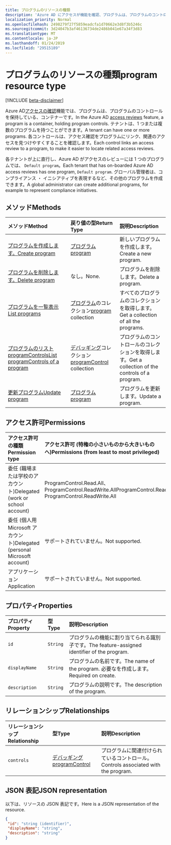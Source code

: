 ```yaml
---
title: プログラムのリソースの種類
description: 'Azure AD にアクセスが機能を確認、プログラムは、プログラムのコントロールを保持しているコンテナーです。 テナントは、1 つまたは複数のプログラムを持つことができます。  各コントロールは、アクセス確認をプログラムにリンク、関連のアクセスを見つけやすくすることを確認します。  '
localization_priority: Normal
ms.openlocfilehash: 2498279f27f5859eadcfa1d70662e3d8f3b5246c
ms.sourcegitcommit: 3d24047b3af46136734de2486b041e67a34f3d83
ms.translationtype: MT
ms.contentlocale: ja-JP
ms.lasthandoff: 01/24/2019
ms.locfileid: "29515189"
---
```

# <a name="program-resource-type"></a><span data-ttu-id="706dd-105">プログラムのリソースの種類</span><span class="sxs-lookup"><span data-stu-id="706dd-105">program resource type</span></span>

[!INCLUDE [beta-disclaimer](../../includes/beta-disclaimer.md)]

<span data-ttu-id="706dd-106">Azure AD[アクセスの確認](accessreviews-root.md)機能では、プログラムは、プログラムのコントロールを保持している、コンテナーです。</span><span class="sxs-lookup"><span data-stu-id="706dd-106">In the Azure AD [access reviews](accessreviews-root.md) feature, a program is a container, holding program controls.</span></span> <span data-ttu-id="706dd-107">テナントは、1 つまたは複数のプログラムを持つことができます。</span><span class="sxs-lookup"><span data-stu-id="706dd-107">A tenant can have one or more programs.</span></span>  <span data-ttu-id="706dd-108">各コントロールは、アクセス確認をプログラムにリンク、関連のアクセスを見つけやすくすることを確認します。</span><span class="sxs-lookup"><span data-stu-id="706dd-108">Each control links an access review to a program, to make it easier to locate related access reviews.</span></span>  

<span data-ttu-id="706dd-109">各テナントが上に直行し、Azure AD がアクセスのレビューには 1 つのプログラムでは、 `Default program`。</span><span class="sxs-lookup"><span data-stu-id="706dd-109">Each tenant that has on-boarded Azure AD access reviews has one program, `Default program`.</span></span>  <span data-ttu-id="706dd-110">グローバル管理者は、コンプライアンス ・ イニシアティブを表現するなど、その他のプログラムを作成できます。</span><span class="sxs-lookup"><span data-stu-id="706dd-110">A global administrator can create additional programs, for example to represent compliance initiatives.</span></span> 


## <a name="methods"></a><span data-ttu-id="706dd-111">メソッド</span><span class="sxs-lookup"><span data-stu-id="706dd-111">Methods</span></span>

| <span data-ttu-id="706dd-112">メソッド</span><span class="sxs-lookup"><span data-stu-id="706dd-112">Method</span></span>           | <span data-ttu-id="706dd-113">戻り値の型</span><span class="sxs-lookup"><span data-stu-id="706dd-113">Return Type</span></span>    |<span data-ttu-id="706dd-114">説明</span><span class="sxs-lookup"><span data-stu-id="706dd-114">Description</span></span>|
|:---------------|:--------|:----------|
|[<span data-ttu-id="706dd-115">プログラムを作成します。</span><span class="sxs-lookup"><span data-stu-id="706dd-115">Create program</span></span>](../api/program-create.md) |   [<span data-ttu-id="706dd-116">プログラム</span><span class="sxs-lookup"><span data-stu-id="706dd-116">program</span></span>](program.md)   |   <span data-ttu-id="706dd-117">新しいプログラムを作成します。</span><span class="sxs-lookup"><span data-stu-id="706dd-117">Create a new program.</span></span>|
|[<span data-ttu-id="706dd-118">プログラムを削除します。</span><span class="sxs-lookup"><span data-stu-id="706dd-118">Delete program</span></span>](../api/program-delete.md) |   <span data-ttu-id="706dd-119">なし。</span><span class="sxs-lookup"><span data-stu-id="706dd-119">None.</span></span>   |   <span data-ttu-id="706dd-120">プログラムを削除します。</span><span class="sxs-lookup"><span data-stu-id="706dd-120">Delete a program.</span></span>|
|[<span data-ttu-id="706dd-121">プログラムを一覧表示</span><span class="sxs-lookup"><span data-stu-id="706dd-121">List programs</span></span>](../api/program-list.md) |  <span data-ttu-id="706dd-122">[プログラム](program.md)のコレクション</span><span class="sxs-lookup"><span data-stu-id="706dd-122">[program](program.md) collection</span></span>|   <span data-ttu-id="706dd-123">すべてのプログラムのコレクションを取得します。</span><span class="sxs-lookup"><span data-stu-id="706dd-123">Get a collection of all the programs.</span></span>|
|[<span data-ttu-id="706dd-124">プログラムのリスト programControls</span><span class="sxs-lookup"><span data-stu-id="706dd-124">List programControls of a program</span></span>](../api/program-listcontrols.md) |      <span data-ttu-id="706dd-125">[デバッギング](programcontrol.md)コレクション</span><span class="sxs-lookup"><span data-stu-id="706dd-125">[programControl](programcontrol.md) collection</span></span>| <span data-ttu-id="706dd-126">プログラムのコントロールのコレクションを取得します。</span><span class="sxs-lookup"><span data-stu-id="706dd-126">Get a collection of the controls of a program.</span></span>|
|[<span data-ttu-id="706dd-127">更新プログラム</span><span class="sxs-lookup"><span data-stu-id="706dd-127">Update program</span></span>](../api/program-update.md) |   [<span data-ttu-id="706dd-128">プログラム</span><span class="sxs-lookup"><span data-stu-id="706dd-128">program</span></span>](program.md)|  <span data-ttu-id="706dd-129">プログラムを更新します。</span><span class="sxs-lookup"><span data-stu-id="706dd-129">Update a program.</span></span>|

## <a name="permissions"></a><span data-ttu-id="706dd-130">アクセス許可</span><span class="sxs-lookup"><span data-stu-id="706dd-130">Permissions</span></span>

|<span data-ttu-id="706dd-131">アクセス許可の種類</span><span class="sxs-lookup"><span data-stu-id="706dd-131">Permission type</span></span>                        | <span data-ttu-id="706dd-132">アクセス許可 (特権の小さいものから大きいものへ)</span><span class="sxs-lookup"><span data-stu-id="706dd-132">Permissions (from least to most privileged)</span></span>              |
|:--------------------------------------|:---------------------------------------------------------|
|<span data-ttu-id="706dd-133">委任 (職場または学校のアカウント)</span><span class="sxs-lookup"><span data-stu-id="706dd-133">Delegated (work or school account)</span></span>     | <span data-ttu-id="706dd-134">ProgramControl.Read.All、ProgramControl.ReadWrite.All</span><span class="sxs-lookup"><span data-stu-id="706dd-134">ProgramControl.Read.All, ProgramControl.ReadWrite.All</span></span> |
|<span data-ttu-id="706dd-135">委任 (個人用 Microsoft アカウント)</span><span class="sxs-lookup"><span data-stu-id="706dd-135">Delegated (personal Microsoft account)</span></span> | <span data-ttu-id="706dd-136">サポートされていません。</span><span class="sxs-lookup"><span data-stu-id="706dd-136">Not supported.</span></span> |
|<span data-ttu-id="706dd-137">アプリケーション</span><span class="sxs-lookup"><span data-stu-id="706dd-137">Application</span></span>                            | <span data-ttu-id="706dd-138">サポートされていません。</span><span class="sxs-lookup"><span data-stu-id="706dd-138">Not supported.</span></span> |


## <a name="properties"></a><span data-ttu-id="706dd-139">プロパティ</span><span class="sxs-lookup"><span data-stu-id="706dd-139">Properties</span></span>
| <span data-ttu-id="706dd-140">プロパティ</span><span class="sxs-lookup"><span data-stu-id="706dd-140">Property</span></span>     | <span data-ttu-id="706dd-141">型</span><span class="sxs-lookup"><span data-stu-id="706dd-141">Type</span></span>   |<span data-ttu-id="706dd-142">説明</span><span class="sxs-lookup"><span data-stu-id="706dd-142">Description</span></span>|
|:---------------|:--------|:----------|
| `id`                        |`String`                              |  <span data-ttu-id="706dd-143">プログラムの機能に割り当てられる識別子です。</span><span class="sxs-lookup"><span data-stu-id="706dd-143">The feature-assigned identifier of the program.</span></span>                    |
| `displayName`               |`String`                              |  <span data-ttu-id="706dd-144">プログラムの名前です。</span><span class="sxs-lookup"><span data-stu-id="706dd-144">The name of the program.</span></span>  <span data-ttu-id="706dd-145">必要なを作成します。</span><span class="sxs-lookup"><span data-stu-id="706dd-145">Required on create.</span></span>                  |
| `description`               |`String`                              |  <span data-ttu-id="706dd-146">プログラムの説明です。</span><span class="sxs-lookup"><span data-stu-id="706dd-146">The description of the program.</span></span>           |

## <a name="relationships"></a><span data-ttu-id="706dd-147">リレーションシップ</span><span class="sxs-lookup"><span data-stu-id="706dd-147">Relationships</span></span>
| <span data-ttu-id="706dd-148">リレーションシップ</span><span class="sxs-lookup"><span data-stu-id="706dd-148">Relationship</span></span> | <span data-ttu-id="706dd-149">型</span><span class="sxs-lookup"><span data-stu-id="706dd-149">Type</span></span>   |<span data-ttu-id="706dd-150">説明</span><span class="sxs-lookup"><span data-stu-id="706dd-150">Description</span></span>|
|:---------------|:--------|:----------|
| `controls`                  |[<span data-ttu-id="706dd-151">デバッギング</span><span class="sxs-lookup"><span data-stu-id="706dd-151">programControl</span></span>](programcontrol.md) | <span data-ttu-id="706dd-152">プログラムに関連付けられているコントロール。</span><span class="sxs-lookup"><span data-stu-id="706dd-152">Controls associated with the program.</span></span> |

## <a name="json-representation"></a><span data-ttu-id="706dd-153">JSON 表記</span><span class="sxs-lookup"><span data-stu-id="706dd-153">JSON representation</span></span>

<span data-ttu-id="706dd-154">以下は、リソースの JSON 表記です。</span><span class="sxs-lookup"><span data-stu-id="706dd-154">Here is a JSON representation of the resource.</span></span>

<!-- {
  "blockType": "resource",
  "optionalProperties": [

  ],
  "@odata.type": "microsoft.graph.program"
}-->

```json
{
 "id": "string (identifier)",
 "displayName": "string",
 "description": "string"
}

```

<!--
{
  "type": "#page.annotation",
  "description": "program resource",
  "keywords": "",
  "section": "documentation",
  "tocPath": "",
  "suppressions": [
    "Error: /api-reference/beta/resources/program.md:\r\n      Exception processing links.\r\n    System.ArgumentException: Link Definition was null. Link text: !INCLUDE [beta-disclaimer](../../includes/beta-disclaimer.md)\r\n      at ApiDoctor.Validation.DocFile.get_LinkDestinations()\r\n      at ApiDoctor.Validation.DocSet.ValidateLinks(Boolean includeWarnings, String[] relativePathForFiles, IssueLogger issues, Boolean requireFilenameCaseMatch, Boolean printOrphanedFiles)"
  ]
}
-->
